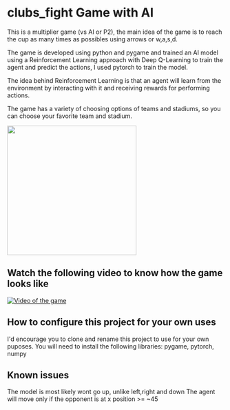 # clubs_fight Game with AI

This is a multiplier game (vs AI or P2), the main idea of the game is to reach the cup as many times as possibles using arrows or w,a,s,d.

The game is developed using python and pygame and trained an AI model using a Reinforcement Learning approach with Deep Q-Learning to train the agent and predict the actions, I used pytorch to train the model.

The idea behind Reinforcement Learning is that an agent will learn from the environment by interacting with it and receiving rewards for performing actions.

The game has a variety of choosing options of teams and stadiums, so you can choose your favorite team and stadium.

<div>
<img src="https://github.com/user-attachments/assets/4da95111-9a88-4ad4-a70e-297317bcb8b8" width="300">
</div>

## Watch the following video to know how the game looks like

[![Video of the game](https://drive.google.com/file/d/1Tfib75YwAsYI64R6skg8s5h_6zzrsZnP/view?usp=sharing)](https://drive.google.com/file/d/1hoHlCUG_5SjBAg-aaEVBsJYtS0_CZu5B/view?usp=sharing)


## How to configure this project for your own uses
I'd encourage you to clone and rename this project to use for your own puposes.
You will need to install the following libraries: pygame, pytorch, numpy

## Known issues
The model is most likely wont go up, unlike left,right and down
The agent will move only if the opponent is at x position >= ~45
